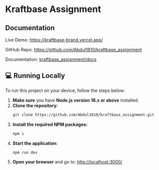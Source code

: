 # Kraftbase Assignment
## Documentation
Live Demo: https://kraftbase-brand.vercel.app/

GitHub Repo: https://github.com/Abdul1810/kraftbase_assignment

Documentation: [kraftbase_assignment/docs](https://github.com/Abdul1810/kraftbase_assignment/blob/main/documentation.docx)

## 💻 Running Locally

To run this project on your device, follow the steps below:

1. **Make sure** you have **Node.js version 18.x or above** installed.
2. **Clone the repository:**
   ```bash
   git clone https://github.com/Abdul1810/kraftbase_assignment.git
   ```
3. **Install the required NPM packages:**
   ```bash
   npm i
   ```
4. **Start the application:**
   ```bash
   npm run dev
   ```
5. **Open your browser** and go to: [http://localhost:3000/](http://localhost:3000/)
